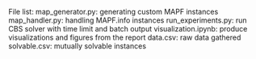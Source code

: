 File list:
    map_generator.py: generating custom MAPF instances
    map_handler.py: handling MAPF.info instances
    run_experiments.py: run CBS solver with time limit and batch output
    visualization.ipynb: produce visualizations and figures from the report
    data.csv: raw data gathered
    solvable.csv: mutually solvable instances